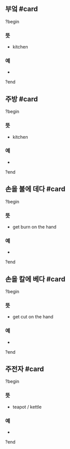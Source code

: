## 부엌 #card
?begin
### 뜻
- kitchen
### 예
-
<!--SR:!2026-05-24,287,290-->
?end


## 주방 #card
?begin
### 뜻
- kitchen
### 예
-
?end


## 손을 불에 데다 #card
?begin
### 뜻
- get burn on the hand
### 예
-
<!--SR:!2026-03-30,218,272-->
?end


## 손을 칼에 베다 #card
?begin
### 뜻
- get cut on the hand
### 예
-
<!--SR:!2026-06-28,244,295-->
?end

## 주전자 #card
?begin
### 뜻
- teapot / kettle
### 예
-
?end
